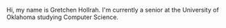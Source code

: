 Hi, my name is Gretchen Hollrah. I'm currently a senior at the University of Oklahoma studying Computer Science.
